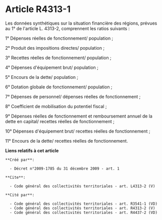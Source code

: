 # Article R4313-1

Les données synthétiques sur la situation financière des régions, prévues au 1° de l'article L. 4313-2, comprennent les
ratios suivants : 

1° Dépenses réelles de fonctionnement/ population ; 

2° Produit des impositions directes/ population ; 

3° Recettes réelles de fonctionnement/ population ; 

4° Dépenses d'équipement brut/ population ; 

5° Encours de la dette/ population ; 

6° Dotation globale de fonctionnement/ population ; 

7° Dépenses de personnel/ dépenses réelles de fonctionnement ; 

8° Coefficient de mobilisation du potentiel fiscal ; 

9° Dépenses réelles de fonctionnement et remboursement annuel de la dette en capital/ recettes réelles de fonctionnement ; 

10° Dépenses d'équipement brut/ recettes réelles de fonctionnement ; 

11° Encours de la dette/ recettes réelles de fonctionnement.

**Liens relatifs à cet article**

	**Créé par**:

	  - Décret n°2009-1785 du 31 décembre 2009 - art. 1

	**Cite**:

	  - Code général des collectivités territoriales - art. L4313-2 (V)

	**Cité par**:

	  - Code général des collectivités territoriales - art. R3541-1 (VD)
	  - Code général des collectivités territoriales - art. R4313-2 (V)
	  - Code général des collectivités territoriales - art. R4437-2 (VD)
